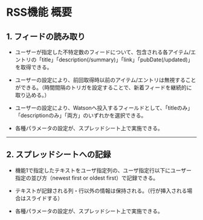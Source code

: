 # RSS機能 概要

## 1. フィードの読み取り

- ユーザーが指定した不特定数のフィードについて、包含される各アイテム/エントリの「title」「description(/summary)」「link」「pubDate(/updated)」を取得できる。

- ユーザーの設定により、前回取得時以前のアイテム/エントリは無視することができる。（時間間隔のトリガを設定することで、新着フィードを継続的に取り込める。）

- ユーザーの設定により、Watsonへ投入するフィールドとして、「titleのみ」「descriptionのみ」「両方」のいずれかを選択できる。

- 各種パラメータの設定が、スプレッドシート上で実施できる。

---

## 2. スプレッドシートへの記録

- 機能1で指定したテキストをユーザ指定列の、ユーザ指定行以下にユーザー指定の並び方（newest first or oldest first）で記録できる。

- テキストが記録される列・行以外の情報は保持される。（行が挿入される場合はスライドする）

- 各種パラメータの設定が、スプレッドシート上で実施できる。
